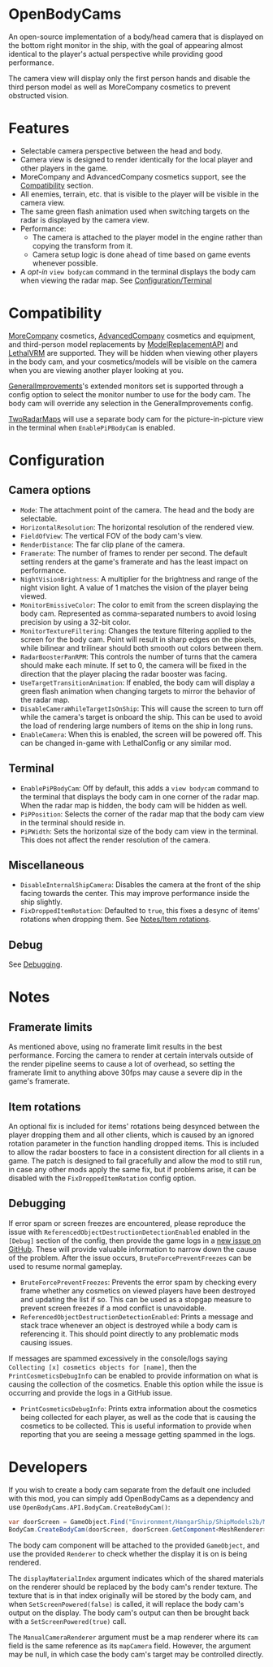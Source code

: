# OpenBodyCams
An open-source implementation of a body/head camera that is displayed on the bottom right monitor in the ship, with the goal of appearing almost identical to the player's actual perspective while providing good performance.

The camera view will display only the first person hands and disable the third person model as well as MoreCompany cosmetics to prevent obstructed vision.

# Features
- Selectable camera perspective between the head and body.
- Camera view is designed to render identically for the local player and other players in the game.
- MoreCompany and AdvancedCompany cosmetics support, see the [Compatibility](#compatibility) section.
- All enemies, terrain, etc. that is visible to the player will be visible in the camera view.
- The same green flash animation used when switching targets on the radar is displayed by the camera view.
- Performance:
  - The camera is attached to the player model in the engine rather than copying the transform from it.
  - Camera setup logic is done ahead of time based on game events whenever possible.
- A _opt-in_ `view bodycam` command in the terminal displays the body cam when viewing the radar map. See [Configuration/Terminal](#terminal)

# Compatibility
[MoreCompany](https://thunderstore.io/c/lethal-company/p/notnotnotswipez/MoreCompany/) cosmetics, [AdvancedCompany](https://thunderstore.io/c/lethal-company/p/PotatoePet/AdvancedCompany/) cosmetics and equipment, and third-person model replacements by [ModelReplacementAPI](https://thunderstore.io/c/lethal-company/p/BunyaPineTree/ModelReplacementAPI/) and [LethalVRM](https://thunderstore.io/c/lethal-company/p/Ooseykins/LethalVRM/) are supported. They will be hidden when viewing other players in the body cam, and your cosmetics/models will be visible on the camera when you are viewing another player looking at you.

[GeneralImprovements](https://thunderstore.io/c/lethal-company/p/ShaosilGaming/GeneralImprovements/)'s extended monitors set is supported through a config option to select the monitor number to use for the body cam. The body cam will override any selection in the GeneralImprovements config.

[TwoRadarMaps](https://thunderstore.io/c/lethal-company/p/Zaggy1024/TwoRadarMaps/) will use a separate body cam for the picture-in-picture view in the terminal when `EnablePiPBodyCam` is enabled.

# Configuration

## Camera options
- `Mode`: The attachment point of the camera. The head and the body are selectable.
- `HorizontalResolution`: The horizontal resolution of the rendered view.
- `FieldOfView`: The vertical FOV of the body cam's view.
- `RenderDistance`: The far clip plane of the camera.
- `Framerate`: The number of frames to render per second. The default setting renders at the game's framerate and has the least impact on performance.
- `NightVisionBrightness`: A multiplier for the brightness and range of the night vision light. A value of 1 matches the vision of the player being viewed.
- `MonitorEmissiveColor`: The color to emit from the screen displaying the body cam. Represented as comma-separated numbers to avoid losing precision by using a 32-bit color.
- `MonitorTextureFiltering`: Changes the texture filtering applied to the screen for the body cam. Point will result in sharp edges on the pixels, while bilinear and trilinear should both smooth out colors between them.
- `RadarBoosterPanRPM`: This controls the number of turns that the camera should make each minute. If set to 0, the camera will be fixed in the direction that the player placing the radar booster was facing.
- `UseTargetTransitionAnimation`: If enabled, the body cam will display a green flash animation when changing targets to mirror the behavior of the radar map.
- `DisableCameraWhileTargetIsOnShip`: This will cause the screen to turn off while the camera's target is onboard the ship. This can be used to avoid the load of rendering large numbers of items on the ship in long runs.
- `EnableCamera`: When this is enabled, the screen will be powered off. This can be changed in-game with LethalConfig or any similar mod.

## Terminal
- `EnablePiPBodyCam`: Off by default, this adds a `view bodycam` command to the terminal that displays the body cam in one corner of the radar map. When the radar map is hidden, the body cam will be hidden as well.
- `PiPPosition`: Selects the corner of the radar map that the body cam view in the terminal should reside in.
- `PiPWidth`: Sets the horizontal size of the body cam view in the terminal. This does not affect the render resolution of the camera.

## Miscellaneous
- `DisableInternalShipCamera`: Disables the camera at the front of the ship facing towards the center. This may improve performance inside the ship slightly.
- `FixDroppedItemRotation`: Defaulted to `true`, this fixes a desync of items' rotations when dropping them. See [Notes/Item rotations](#item-rotations).

## Debug
See [Debugging](#debugging).

# Notes

## Framerate limits
As mentioned above, using no framerate limit results in the best performance. Forcing the camera to render at certain intervals outside of the render pipeline seems to cause a lot of overhead, so setting the framerate limit to anything above 30fps may cause a severe dip in the game's framerate.

## Item rotations
An optional fix is included for items' rotations being desynced between the player dropping them and all other clients, which is caused by an ignored rotation parameter in the function handling dropped items. This is included to allow the radar boosters to face in a consistent direction for all clients in a game. The patch is designed to fail gracefully and allow the mod to still run, in case any other mods apply the same fix, but if problems arise, it can be disabled with the `FixDroppedItemRotation` config option.

## Debugging
If error spam or screen freezes are encountered, please reproduce the issue with `ReferencedObjectDestructionDetectionEnabled` enabled in the `[Debug]` section of the config, then provide the game logs in a [new issue on GitHub](https://github.com/Zaggy1024/LC_OpenBodyCams/issues/new). These will provide valuable information to narrow down the cause of the problem. After the issue occurs, `BruteForcePreventFreezes` can be used to resume normal gameplay.
- `BruteForcePreventFreezes`: Prevents the error spam by checking every frame whether any cosmetics on viewed players have been destroyed and updating the list if so. This can be used as a stopgap measure to prevent screen freezes if a mod conflict is unavoidable.
- `ReferencedObjectDestructionDetectionEnabled`: Prints a message and stack trace whenever an object is destroyed while a body cam is referencing it. This should point directly to any problematic mods causing issues.

If messages are spammed excessively in the console/logs saying `Collecting [x] cosmetics objects for [name]`, then the `PrintCosmeticsDebugInfo` can be enabled to provide information on what is causing the collection of the cosmetics. Enable this option while the issue is occurring and provide the logs in a GitHub issue.
- `PrintCosmeticsDebugInfo`: Prints extra information about the cosmetics being collected for each player, as well as the code that is causing the cosmetics to be collected. This is useful information to provide when reporting that you are seeing a  message getting spammed in the logs.

# Developers
If you wish to create a body cam separate from the default one included with this mod, you can simply add OpenBodyCams as a dependency and use `OpenBodyCams.API.BodyCam.CreateBodyCam()`:

```cs
var doorScreen = GameObject.Find("Environment/HangarShip/ShipModels2b/MonitorWall/SingleScreen");
BodyCam.CreateBodyCam(doorScreen, doorScreen.GetComponent<MeshRenderer>(), 1, StartOfRound.Instance.mapScreen);
```

The body cam component will be attached to the provided `GameObject`, and use the provided `Renderer` to check whether the display it is on is being rendered.

The `displayMaterialIndex` argument indicates which of the shared materials on the renderer should be replaced by the body cam's render texture. The texture that is in that index originally will be stored by the body cam, and when `SetScreenPowered(false)` is called, it will replace the body cam's output on the display. The body cam's output can then be brought back with a `SetScreenPowered(true)` call.

The `ManualCameraRenderer` argument must be a map renderer where its `cam` field is the same reference as its `mapCamera` field. However, the argument may be null, in which case the body cam's target may be controlled directly.
